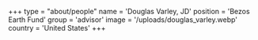 +++
type = "about/people"
name = 'Douglas Varley, JD'
position = 'Bezos Earth Fund'
group = 'advisor'
image = '/uploads/douglas_varley.webp'
country = 'United States'
+++
